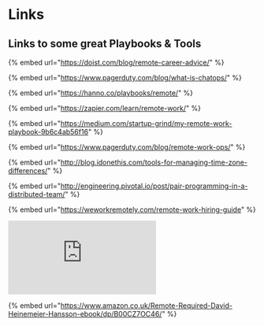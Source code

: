 # Links

## Links to some great Playbooks & Tools

{% embed url="https://doist.com/blog/remote-career-advice/" %}

{% embed url="https://www.pagerduty.com/blog/what-is-chatops/" %}

{% embed url="https://hanno.co/playbooks/remote/" %}

{% embed url="https://zapier.com/learn/remote-work/" %}

{% embed url="https://medium.com/startup-grind/my-remote-work-playbook-9b6c4ab56f16" %}

{% embed url="https://www.pagerduty.com/blog/remote-work-ops/" %}

{% embed url="http://blog.idonethis.com/tools-for-managing-time-zone-differences/" %}

{% embed url="http://engineering.pivotal.io/post/pair-programming-in-a-distributed-team/" %}

{% embed url="https://weworkremotely.com/remote-work-hiring-guide" %}

![](https://services.google.com/fh/files/blogs/distributedworkplaybooks.pdf)

{% embed url="https://www.amazon.co.uk/Remote-Required-David-Heinemeier-Hansson-ebook/dp/B00CZ7OC46/" %}

